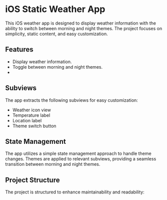 # iOS Static Weather App

This iOS weather app is designed to display weather information with the ability to switch between morning and night themes. The project focuses on simplicity, static content, and easy customization.

## Features

- Display weather information.
- Toggle between morning and night themes.
- 
## Subviews

The app extracts the following subviews for easy customization:

- Weather icon view
- Temperature label
- Location label
- Theme switch button

## State Management

The app utilizes a simple state management approach to handle theme changes. Themes are applied to relevant subviews, providing a seamless transition between morning and night themes.

## Project Structure

The project is structured to enhance maintainability and readability:

